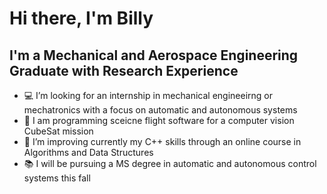 # Hi there, I'm Billy


## I'm a Mechanical and Aerospace Engineering Graduate with Research Experience

- 💻 I’m looking for an internship in mechanical engineeirng or mechatronics with a focus on automatic and autonomous systems
- 📡 I am programming sceicne flight software for a computer vision CubeSat mission
- 🌱 I’m improving currently my C++ skills through an online course in Algorithms and Data Structures
- 📚 I will be pursuing a MS degree in automatic and autonomous control systems this fall
